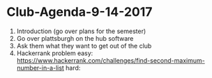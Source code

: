 # Club-Agenda-9-14-2017

1. Introduction (go over plans for the semester)
2. Go over plattsburgh on the hub software
3. Ask them what they want to get out of the club
4. Hackerrank problem 
easy: https://www.hackerrank.com/challenges/find-second-maximum-number-in-a-list
hard: 
